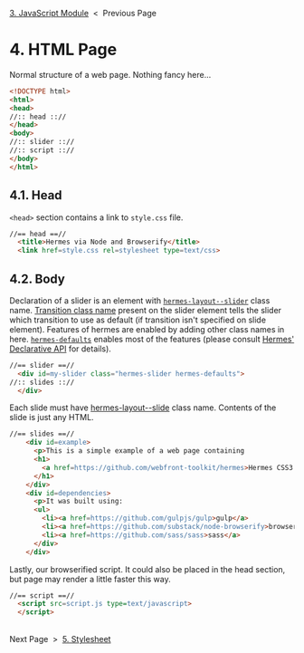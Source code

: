 [3. JavaScript Module][js-module] &nbsp;&lt;&nbsp; Previous Page

[js-module]: 3_script.js.md

# 4. HTML Page

Normal structure of a web page. Nothing fancy here...

```html
<!DOCTYPE html>
<html>
<head>
//:: head :://
</head>
<body>
//:: slider :://
//:: script :://
</body>
</html>
```

## 4.1. Head

`<head>` section contains a link to `style.css` file.

```html
//== head ==//
  <title>Hermes via Node and Browserify</title>
  <link href=style.css rel=stylesheet type=text/css>
```

## 4.2. Body

Declaration of a slider is an element with
[`hermes-layout--slider`][layout-slider] class name.
[Transition class name][transition-class] present on the slider element tells
the slider which transition to use as default (if transition isn't specified
on slide element).
Features of hermes are enabled by adding other class names in here.
[`hermes-defaults`][hermes-defaults] enables most of the features (please
consult [Hermes' Declarative API][css-api] for details).

[layout-slider]: https://github.com/webfront-toolkit/hermes/blob/master/doc/class-names.md#hermes-layout--slider
[transition-class]: https://github.com/webfront-toolkit/hermes/blob/master/doc/class-names.md#hermes-transition--sg
[hermes-defaults]: https://github.com/webfront-toolkit/hermes/blob/master/doc/class-names.md#hermes-defaults
[css-api]: https://github.com/webfront-toolkit/hermes/blob/master/doc/class-names.md

```html
//== slider ==//
  <div id=my-slider class="hermes-slider hermes-defaults">
//:: slides :://
  </div>
```

Each slide must have [hermes-layout--slide][layout-slide] class name.
Contents of the slide is just any HTML.

[layout-slide]: https://github.com/webfront-toolkit/hermes/blob/master/doc/class-names.md#hermes-layout--slide

```html
//== slides ==//
    <div id=example>
      <p>This is a simple example of a web page containing
      <h1>
        <a href=https://github.com/webfront-toolkit/hermes>Hermes CSS3 Slideshow</a>
      </h1>
    </div>
    <div id=dependencies>
      <p>It was built using:
      <ul>
        <li><a href=https://github.com/gulpjs/gulp>gulp</a>
        <li><a href=https://github.com/substack/node-browserify>browserify</a>
        <li><a href=https://github.com/sass/sass>sass</a>
      </div>
    </div>
```

Lastly, our browserified script. It could also be placed in the head section,
but page may render a little faster this way.

```html
//== script ==//
  <script src=script.js type=text/javascript>
  </script>
```

&nbsp;<br>
Next Page &nbsp;&gt;&nbsp; [5. Stylesheet][stylesheet]

[stylesheet]: 5_style.scss.md

